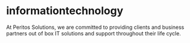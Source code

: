 # informationtechnology
At Peritos Solutions,  we are committed to providing clients and business partners out of box IT solutions and support throughout their life cycle.
